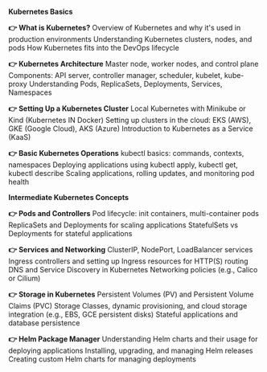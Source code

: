 **Kubernetes Basics**

**👉 What is Kubernetes?**
Overview of Kubernetes and why it's used in production environments
Understanding Kubernetes clusters, nodes, and pods
How Kubernetes fits into the DevOps lifecycle

**👉 Kubernetes Architecture**
Master node, worker nodes, and control plane
Components: API server, controller manager, scheduler, kubelet, kube-proxy
Understanding Pods, ReplicaSets, Deployments, Services, Namespaces

**👉 Setting Up a Kubernetes Cluster**
Local Kubernetes with Minikube or Kind (Kubernetes IN Docker)
Setting up clusters in the cloud: EKS (AWS), GKE (Google Cloud), AKS (Azure)
Introduction to Kubernetes as a Service (KaaS)

**👉 Basic Kubernetes Operations**
kubectl basics: commands, contexts, namespaces
Deploying applications using kubectl apply, kubectl get, kubectl describe
Scaling applications, rolling updates, and monitoring pod health


**Intermediate Kubernetes Concepts**

**👉 Pods and Controllers**
Pod lifecycle: init containers, multi-container pods
ReplicaSets and Deployments for scaling applications
StatefulSets vs Deployments for stateful applications

**👉 Services and Networking**
ClusterIP, NodePort, LoadBalancer services
Ingress controllers and setting up Ingress resources for HTTP(S) routing
DNS and Service Discovery in Kubernetes
Networking policies (e.g., Calico or Cilium)

**👉  Storage in Kubernetes**
Persistent Volumes (PV) and Persistent Volume Claims (PVC)
Storage Classes, dynamic provisioning, and cloud storage integration (e.g., EBS, GCE persistent disks)
Stateful applications and database persistence

**👉  Helm Package Manager**
Understanding Helm charts and their usage for deploying applications
Installing, upgrading, and managing Helm releases
Creating custom Helm charts for managing deployments

